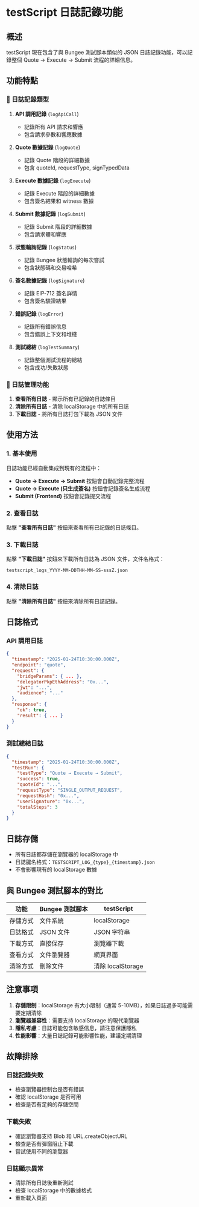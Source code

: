 # testScript 日誌記錄功能

## 概述

testScript 現在包含了與 Bungee 測試腳本類似的 JSON 日誌記錄功能，可以記錄整個 Quote → Execute → Submit 流程的詳細信息。

## 功能特點

### 📝 日誌記錄類型

1. **API 調用記錄** (`logApiCall`)
   - 記錄所有 API 請求和響應
   - 包含請求參數和響應數據

2. **Quote 數據記錄** (`logQuote`)
   - 記錄 Quote 階段的詳細數據
   - 包含 quoteId, requestType, signTypedData

3. **Execute 數據記錄** (`logExecute`)
   - 記錄 Execute 階段的詳細數據
   - 包含簽名結果和 witness 數據

4. **Submit 數據記錄** (`logSubmit`)
   - 記錄 Submit 階段的詳細數據
   - 包含請求體和響應

5. **狀態輪詢記錄** (`logStatus`)
   - 記錄 Bungee 狀態輪詢的每次嘗試
   - 包含狀態碼和交易哈希

6. **簽名數據記錄** (`logSignature`)
   - 記錄 EIP-712 簽名詳情
   - 包含簽名驗證結果

7. **錯誤記錄** (`logError`)
   - 記錄所有錯誤信息
   - 包含錯誤上下文和堆棧

8. **測試總結** (`logTestSummary`)
   - 記錄整個測試流程的總結
   - 包含成功/失敗狀態

### 🎯 日誌管理功能

1. **查看所有日誌** - 顯示所有已記錄的日誌條目
2. **清除所有日誌** - 清除 localStorage 中的所有日誌
3. **下載日誌** - 將所有日誌打包下載為 JSON 文件

## 使用方法

### 1. 基本使用

日誌功能已經自動集成到現有的流程中：

- **Quote → Execute → Submit** 按鈕會自動記錄完整流程
- **Quote → Execute (只生成簽名)** 按鈕會記錄簽名生成流程
- **Submit (Frontend)** 按鈕會記錄提交流程

### 2. 查看日誌

點擊 **"查看所有日誌"** 按鈕來查看所有已記錄的日誌條目。

### 3. 下載日誌

點擊 **"下載日誌"** 按鈕來下載所有日誌為 JSON 文件，文件名格式：
```
testscript_logs_YYYY-MM-DDTHH-MM-SS-sssZ.json
```

### 4. 清除日誌

點擊 **"清除所有日誌"** 按鈕來清除所有日誌記錄。

## 日誌格式

### API 調用日誌
```json
{
  "timestamp": "2025-01-24T10:30:00.000Z",
  "endpoint": "quote",
  "request": {
    "bridgeParams": { ... },
    "delegatorPkpEthAddress": "0x...",
    "jwt": "...",
    "audience": "..."
  },
  "response": {
    "ok": true,
    "result": { ... }
  }
}
```

### 測試總結日誌
```json
{
  "timestamp": "2025-01-24T10:30:00.000Z",
  "testRun": {
    "testType": "Quote → Execute → Submit",
    "success": true,
    "quoteId": "...",
    "requestType": "SINGLE_OUTPUT_REQUEST",
    "requestHash": "0x...",
    "userSignature": "0x...",
    "totalSteps": 3
  }
}
```

## 日誌存儲

- 所有日誌都存儲在瀏覽器的 localStorage 中
- 日誌鍵名格式：`TESTSCRIPT_LOG_{type}_{timestamp}.json`
- 不會影響現有的 localStorage 數據

## 與 Bungee 測試腳本的對比

| 功能 | Bungee 測試腳本 | testScript |
|------|----------------|------------|
| 存儲方式 | 文件系統 | localStorage |
| 日誌格式 | JSON 文件 | JSON 字符串 |
| 下載方式 | 直接保存 | 瀏覽器下載 |
| 查看方式 | 文件瀏覽器 | 網頁界面 |
| 清除方式 | 刪除文件 | 清除 localStorage |

## 注意事項

1. **存儲限制**：localStorage 有大小限制（通常 5-10MB），如果日誌過多可能需要定期清除
2. **瀏覽器兼容性**：需要支持 localStorage 的現代瀏覽器
3. **隱私考慮**：日誌可能包含敏感信息，請注意保護隱私
4. **性能影響**：大量日誌記錄可能影響性能，建議定期清理

## 故障排除

### 日誌記錄失敗
- 檢查瀏覽器控制台是否有錯誤
- 確認 localStorage 是否可用
- 檢查是否有足夠的存儲空間

### 下載失敗
- 確認瀏覽器支持 Blob 和 URL.createObjectURL
- 檢查是否有彈窗阻止下載
- 嘗試使用不同的瀏覽器

### 日誌顯示異常
- 清除所有日誌後重新測試
- 檢查 localStorage 中的數據格式
- 重新載入頁面

